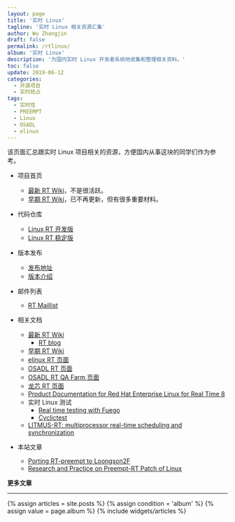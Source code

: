 ```yaml
---
layout: page
title: '实时 Linux'
tagline: '实时 Linux 相关资源汇集'
author: Wu Zhangjin
draft: false
permalink: /rtlinux/
album: '实时 Linux'
description: '为国内实时 Linux 开发者系统地收集和整理相关资料。'
toc: false
update: 2019-06-12
categories:
  - 开源项目
  - 实时抢占
tags:
  - 实时性
  - PREEMPT
  - Linux
  - OSADL
  - elinux
---
```


该页面汇总跟实时 Linux 项目相关的资源，方便国内从事这块的同学们作为参考。

- 项目首页

  * [最新 RT Wiki](https://wiki.linuxfoundation.org/realtime/start)，不是很活跃。
  * [早期 RT Wiki](http://rt.wiki.kernel.org/)，已不再更新，但有很多重要材料。

- 代码仓库

  * [Linux RT 开发版](https://git.kernel.org/pub/scm/linux/kernel/git/rt/linux-rt-devel.git)
  * [Linux RT 稳定版](https://git.kernel.org/pub/scm/linux/kernel/git/rt/linux-stable-rt.git/)

- 版本发布

  * [发布地址](https://cdn.kernel.org/pub/linux/kernel/projects/rt/)
  * [版本介绍](https://wiki.linuxfoundation.org/realtime/preempt_rt_versions)

- 邮件列表

  * [RT Maillist](https://wiki.linuxfoundation.org/realtime/communication/mailinglists)

- 相关文档

  * [最新 RT Wiki](https://wiki.linuxfoundation.org/realtime/documentation/start)
    * [RT blog](https://wiki.linuxfoundation.org/realtime/rtl/blog)
  * [早期 RT Wiki](http://rt.wiki.kernel.org/)
  * [elinux RT 页面](https://elinux.org/Real_Time)
  * [OSADL RT 页面](https://www.osadl.org/Realtime-Linux.projects-realtime-linux.0.html)
  * [OSADL RT QA Farm 页面](https://www.osadl.org/?id=1223)
  * [龙芯 RT 页面](/preempt-rt-4-loongson/)
  * [Product Documentation for Red Hat Enterprise Linux for Real Time 8](https://access.redhat.com/documentation/en-us/red_hat_enterprise_linux_for_real_time/8/)
  * 实时 Linux 测试
    * [Real time testing with Fuego](https://elinux.org/images/4/43/ELC2018_Real-time_testing_with_Fuego-181024m.pdf)
    * [Cyclictest](https://rt.wiki.kernel.org/index.php?title=Cyclictest&diff=7079&oldid=7077)
  * [LITMUS-RT: multiprocessor real-time scheduling and synchronization](http://www.litmus-rt.org/)

- 本站文章

  * [Porting RT-preempt to Loongson2F][1]
  * [Research and Practice on Preempt-RT Patch of Linux][2]

**更多文章**

<hr>

<section id="home">
  {% assign articles = site.posts %}
  {% assign condition = 'album' %}
  {% assign value = page.album %}
  {% include widgets/articles %}
</section>


[1]: http://lwn.net/images/conf/rtlws11/papers/proc/p14.pdf
[2]: /wp-content/uploads/2015/11/linux-preempt-rt-research-and-practice.pdf
